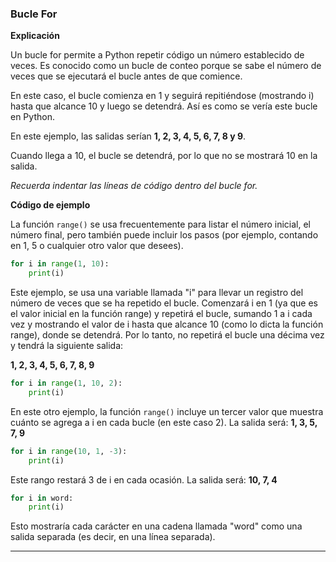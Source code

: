 ### Bucle For

**Explicación**

Un bucle for permite a Python repetir código un número establecido de veces. Es conocido como un bucle de conteo porque se sabe el número de veces que se ejecutará el bucle antes de que comience.

<!-- Aqui va una imagen -->

En este caso, el bucle comienza en 1 y seguirá repitiéndose (mostrando i) hasta que alcance 10 y luego se detendrá. Así es como se vería este bucle en Python.

<!-- Aquí va una imagen -->

En este ejemplo, las salidas serían **1, 2, 3, 4, 5, 6, 7, 8 y 9**.

Cuando llega a 10, el bucle se detendrá, por lo que no se mostrará 10 en la salida.

*Recuerda indentar las líneas de código dentro del bucle for.*

**Código de ejemplo**

La función `range()` se usa frecuentemente para listar el número inicial, el número final, pero también puede incluir los pasos (por ejemplo, contando en 1, 5 o cualquier otro valor que desees).

```python
for i in range(1, 10):
    print(i)
```  
Este ejemplo, se usa una variable llamada "i" para llevar un registro del número de veces que se ha repetido el bucle. Comenzará i en 1 (ya que es el valor inicial en la función range) y repetirá el bucle, sumando 1 a i cada vez y mostrando el valor de i hasta que alcance 10 (como lo dicta la función range), donde se detendrá. Por lo tanto, no repetirá el bucle una décima vez y tendrá la siguiente salida:

**1, 2, 3, 4, 5, 6, 7, 8, 9**

```python
for i in range(1, 10, 2):
    print(i)
```
En este otro ejemplo, la función `range()` incluye un tercer valor que muestra cuánto se agrega a i en cada bucle (en este caso 2). La salida será: **1, 3, 5, 7, 9**

```python
for i in range(10, 1, -3):
    print(i)
```

Este rango restará 3 de i en cada ocasión. La salida será: **10, 7, 4**

```python
for i in word:
    print(i)
```
Esto mostraría cada carácter en una cadena llamada "word" como una salida separada (es decir, en una línea separada).

---